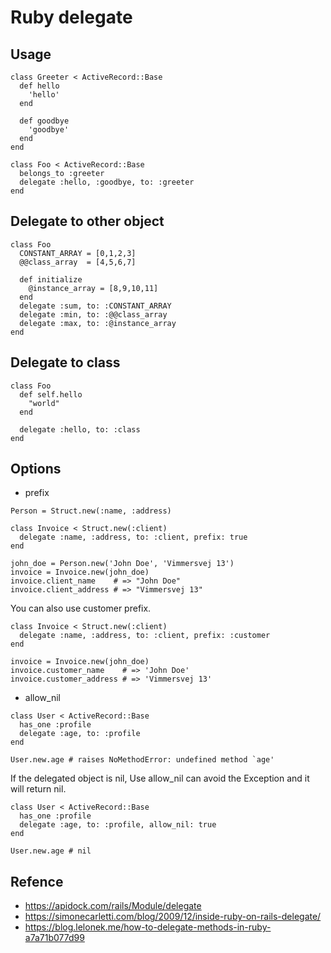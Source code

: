 # Ruby delegate

## Usage

```
class Greeter < ActiveRecord::Base
  def hello
    'hello'
  end

  def goodbye
    'goodbye'
  end
end

class Foo < ActiveRecord::Base
  belongs_to :greeter
  delegate :hello, :goodbye, to: :greeter
end
```

## Delegate to other object

```
class Foo
  CONSTANT_ARRAY = [0,1,2,3]
  @@class_array  = [4,5,6,7]

  def initialize
    @instance_array = [8,9,10,11]
  end
  delegate :sum, to: :CONSTANT_ARRAY
  delegate :min, to: :@@class_array
  delegate :max, to: :@instance_array
end
```

## Delegate to class

```
class Foo
  def self.hello
    "world"
  end

  delegate :hello, to: :class
end
```

## Options

- prefix

```
Person = Struct.new(:name, :address)

class Invoice < Struct.new(:client)
  delegate :name, :address, to: :client, prefix: true
end

john_doe = Person.new('John Doe', 'Vimmersvej 13')
invoice = Invoice.new(john_doe)
invoice.client_name    # => "John Doe"
invoice.client_address # => "Vimmersvej 13"
```

You can also use customer prefix.

```
class Invoice < Struct.new(:client)
  delegate :name, :address, to: :client, prefix: :customer
end

invoice = Invoice.new(john_doe)
invoice.customer_name    # => 'John Doe'
invoice.customer_address # => 'Vimmersvej 13'
```

- allow_nil

```
class User < ActiveRecord::Base
  has_one :profile
  delegate :age, to: :profile
end

User.new.age # raises NoMethodError: undefined method `age'
```

If the delegated object is nil, Use allow_nil can avoid the Exception and it will return nil.

```
class User < ActiveRecord::Base
  has_one :profile
  delegate :age, to: :profile, allow_nil: true
end

User.new.age # nil
```

## Refence

* https://apidock.com/rails/Module/delegate
* https://simonecarletti.com/blog/2009/12/inside-ruby-on-rails-delegate/
* https://blog.lelonek.me/how-to-delegate-methods-in-ruby-a7a71b077d99
